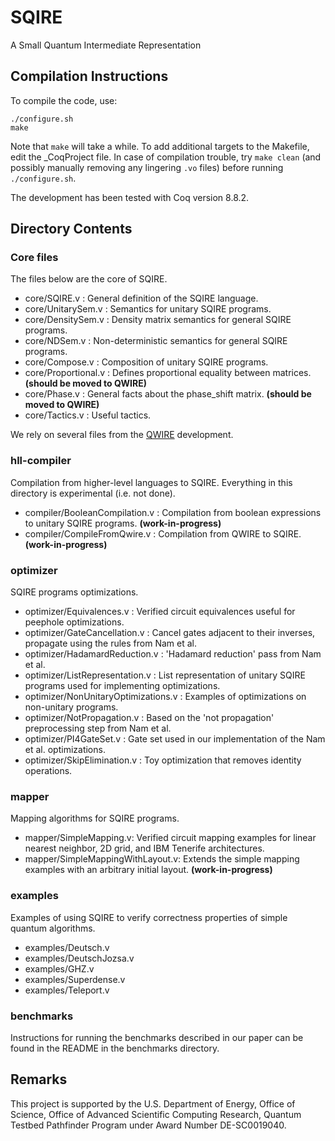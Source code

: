 # SQIRE
A Small Quantum Intermediate Representation

## Compilation Instructions

To compile the code, use:
```
./configure.sh
make
```
Note that `make` will take a while. To add additional targets to the Makefile, edit the \_CoqProject file. In case of compilation trouble, try `make clean` (and possibly manually removing any lingering `.vo` files) before running `./configure.sh`.  

The development has been tested with Coq version 8.8.2.

## Directory Contents

### Core files

The files below are the core of SQIRE.

- core/SQIRE.v : General definition of the SQIRE language.
- core/UnitarySem.v : Semantics for unitary SQIRE programs.
- core/DensitySem.v : Density matrix semantics for general SQIRE programs.
- core/NDSem.v : Non-deterministic semantics for general SQIRE programs.
- core/Compose.v : Composition of unitary SQIRE programs.
- core/Proportional.v : Defines proportional equality between matrices. **(should be moved to QWIRE)**
- core/Phase.v : General facts about the phase_shift matrix. **(should be moved to QWIRE)**
- core/Tactics.v : Useful tactics.

We rely on several files from the [QWIRE](https://github.com/inQWIRE/QWIRE) development.

### hll-compiler

Compilation from higher-level languages to SQIRE. Everything in this directory is experimental (i.e. not done).

- compiler/BooleanCompilation.v : Compilation from boolean expressions to unitary SQIRE programs. **(work-in-progress)**
- compiler/CompileFromQwire.v : Compilation from QWIRE to SQIRE. **(work-in-progress)**

### optimizer

SQIRE programs optimizations.

- optimizer/Equivalences.v : Verified circuit equivalences useful for peephole optimizations.
- optimizer/GateCancellation.v : Cancel gates adjacent to their inverses, propagate using the rules from Nam et al.
- optimizer/HadamardReduction.v : 'Hadamard reduction' pass from Nam et al.
- optimizer/ListRepresentation.v : List representation of unitary SQIRE programs used for implementing optimizations.
- optimizer/NonUnitaryOptimizations.v : Examples of optimizations on non-unitary programs.
- optimizer/NotPropagation.v : Based on the 'not propagation' preprocessing step from Nam et al.
- optimizer/PI4GateSet.v : Gate set used in our implementation of the Nam et al. optimizations.
- optimizer/SkipElimination.v : Toy optimization that removes identity operations.

### mapper

Mapping algorithms for SQIRE programs.

- mapper/SimpleMapping.v: Verified circuit mapping examples for linear nearest neighbor, 2D grid, and IBM Tenerife architectures.
- mapper/SimpleMappingWithLayout.v: Extends the simple mapping examples with an arbitrary initial layout. **(work-in-progress)**

### examples

Examples of using SQIRE to verify correctness properties of simple quantum algorithms.

- examples/Deutsch.v    
- examples/DeutschJozsa.v
- examples/GHZ.v
- examples/Superdense.v
- examples/Teleport.v  

### benchmarks

Instructions for running the benchmarks described in our paper can be found in the README in the benchmarks directory.

## Remarks

This project is supported by the U.S. Department of Energy, Office of Science, Office of Advanced Scientific Computing Research, Quantum Testbed Pathfinder Program under Award Number DE-SC0019040.

